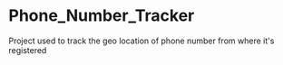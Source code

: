 # Phone_Number_Tracker
 Project used to track the geo location of phone number from where it's registered
